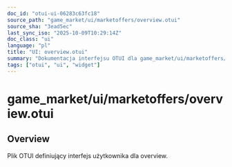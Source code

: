 ```yaml
---
doc_id: "otui-ui-06283c63fc18"
source_path: "game_market/ui/marketoffers/overview.otui"
source_sha: "3ead5ec"
last_sync_iso: "2025-10-09T10:29:14Z"
doc_class: "ui"
language: "pl"
title: "UI: overview.otui"
summary: "Dokumentacja interfejsu OTUI dla game_market/ui/marketoffers/overview.otui"
tags: ["otui", "ui", "widget"]
---
```


# game_market/ui/marketoffers/overview.otui

## Overview

Plik OTUI definiujący interfejs użytkownika dla overview.
